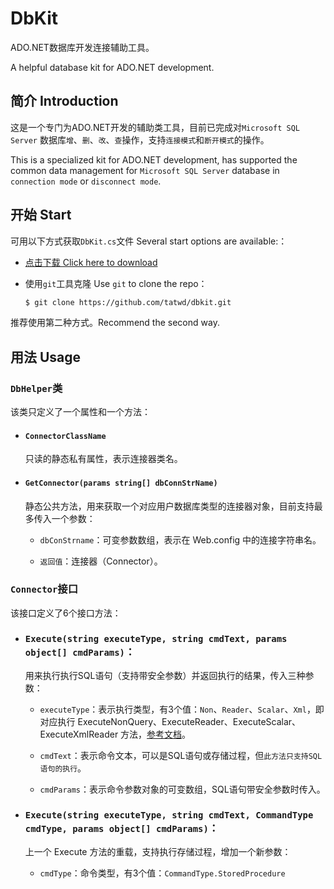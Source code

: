 # DbKit

ADO.NET数据库开发连接辅助工具。

A helpful database kit for ADO.NET development.

## 简介 Introduction

这是一个专门为ADO.NET开发的辅助类工具，目前已完成对`Microsoft SQL Server` 数据库`增`、`删`、`改`、`查`操作，支持`连接模式`和`断开模式`的操作。

This is a specialized kit for ADO.NET development, has supported the common data management for `Microsoft SQL Server` database in `connection mode` or `disconnect mode`.

## 开始 Start

可用以下方式获取`DbKit.cs`文件 Several start options are available:：

- [点击下载 Click here to download](https://codeload.github.com/tatwd/dbkit/zip/v2-dev)

- 使用`git`工具克隆 Use `git` to clone the repo：
  
  ``` bash
  $ git clone https://github.com/tatwd/dbkit.git 
  ```
推荐使用第二种方式。Recommend the second way.

## 用法 Usage

### `DbHelper`类

该类只定义了一个属性和一个方法：

- #### `ConnectorClassName`
  
  只读的静态私有属性，表示连接器类名。

- #### `GetConnector(params string[] dbConnStrName)`
  
  静态公共方法，用来获取一个对应用户数据库类型的连接器对象，目前支持最多传入一个参数：

  - `dbConStrname`：可变参数数组，表示在 Web.config 中的连接字符串名。

  - `返回值`：连接器（Connector）。
  
### `Connector`接口

该接口定义了6个接口方法：

- ### `Execute(string executeType, string cmdText, params object[] cmdParams)`：
  
  用来执行执行SQL语句（支持带安全参数）并返回执行的结果，传入三种参数：

  - `executeType`：表示执行类型，有3个值：`Non`、`Reader`、`Scalar`、`Xml`，即对应执行 ExecuteNonQuery、ExecuteReader、ExecuteScalar、ExecuteXmlReader 方法，[参考文档](https://msdn.microsoft.com/zh-cn/library/system.data.sqlclient.sqlcommand.aspx)。

  - `cmdText`：表示命令文本，可以是SQL语句或存储过程，但`此方法只支持SQL语句的执行`。

  - `cmdParams`：表示命令参数对象的可变数组，SQL语句带安全参数时传入。

- ### `Execute(string executeType, string cmdText, CommandType cmdType, params object[] cmdParams)`：

  上一个 Execute 方法的重载，支持执行存储过程，增加一个新参数：

  - `cmdType`：命令类型，有3个值：`CommandType.StoredProcedure`